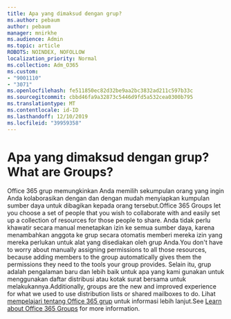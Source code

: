 ```yaml
---
title: Apa yang dimaksud dengan grup?
ms.author: pebaum
author: pebaum
manager: mnirkhe
ms.audience: Admin
ms.topic: article
ROBOTS: NOINDEX, NOFOLLOW
localization_priority: Normal
ms.collection: Adm_O365
ms.custom:
- "9001110"
- "3071"
ms.openlocfilehash: fe511850ec82d32be9aa2bc3832ad211c597b33c
ms.sourcegitcommit: cbbd46fa9a32873c5446d9fd5a532cea0300b795
ms.translationtype: MT
ms.contentlocale: id-ID
ms.lasthandoff: 12/10/2019
ms.locfileid: "39959358"
---
```

# <a name="what-are-groups"></a><span data-ttu-id="abf9f-102">Apa yang dimaksud dengan grup?</span><span class="sxs-lookup"><span data-stu-id="abf9f-102">What are Groups?</span></span>

<span data-ttu-id="abf9f-103">Office 365 grup memungkinkan Anda memilih sekumpulan orang yang ingin Anda kolaborasikan dengan dan dengan mudah menyiapkan kumpulan sumber daya untuk dibagikan kepada orang tersebut.</span><span class="sxs-lookup"><span data-stu-id="abf9f-103">Office 365 Groups let you choose a set of people that you wish to collaborate with and easily set up a collection of resources for those people to share.</span></span> <span data-ttu-id="abf9f-104">Anda tidak perlu khawatir secara manual menetapkan izin ke semua sumber daya, karena menambahkan anggota ke grup secara otomatis memberi mereka izin yang mereka perlukan untuk alat yang disediakan oleh grup Anda.</span><span class="sxs-lookup"><span data-stu-id="abf9f-104">You don't have to worry about manually assigning permissions to all those resources, because adding members to the group automatically gives them the permissions they need to the tools your group provides.</span></span> <span data-ttu-id="abf9f-105">Selain itu, grup adalah pengalaman baru dan lebih baik untuk apa yang kami gunakan untuk menggunakan daftar distribusi atau kotak surat bersama untuk melakukannya.</span><span class="sxs-lookup"><span data-stu-id="abf9f-105">Additionally, groups are the new and improved experience for what we used to use distribution lists or shared mailboxes to do.</span></span>  <span data-ttu-id="abf9f-106">Lihat [mempelajari tentang Office 365 grup](https://support.office.com/article/b565caa1-5c40-40ef-9915-60fdb2d97fa2) untuk informasi lebih lanjut.</span><span class="sxs-lookup"><span data-stu-id="abf9f-106">See [Learn about Office 365 Groups](https://support.office.com/article/b565caa1-5c40-40ef-9915-60fdb2d97fa2) for more information.</span></span> 